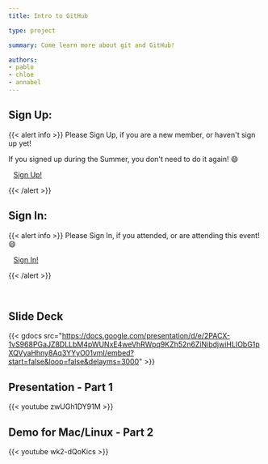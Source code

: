```yaml
---
title: Intro to GitHub

type: project

summary: Come learn more about git and GitHub!

authors:
- pablo
- chloe
- annabel
---
```

## Sign Up:

{{< alert info >}}
Please Sign Up, if you are a new member, or haven't sign up yet!

If you signed up during the Summer, you don't need to do it again! :smile:

<a class="btn btn-light btn-lg" href="https://ucfacmw.org/sign-up" role="button">
<i class="fas fa-file-alt" style="padding-right: 10px;"></i>  Sign Up!</a>

{{< /alert >}}

## Sign In:

{{< alert info >}}
Please Sign In, if you attended, or are attending this event! :smile:

<a class="btn btn-light btn-lg" href="https://ucfacmw.org/sign-in" role="button">
<i class="fas fa-file-alt" style="padding-right: 10px;"></i>  Sign In!</a>

{{< /alert >}}


<br>

## Slide Deck

{{< gdocs src="https://docs.google.com/presentation/d/e/2PACX-1vS968PGaJZ8DLLbM4pWUNxE4weVhRWpq9KZh52n6ZiNibdjwiHLIObG1pXQVyaHhny8Aq3YYyO01vmI/embed?start=false&loop=false&delayms=3000" >}} 

## Presentation - Part 1

{{< youtube zwUGh1DY91M >}}

## Demo for Mac/Linux - Part 2

{{< youtube wk2-dQoKics >}}